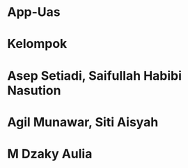# App-Uas
# Kelompok
# Asep Setiadi, Saifullah Habibi Nasution
# Agil Munawar, Siti Aisyah
# M Dzaky Aulia
